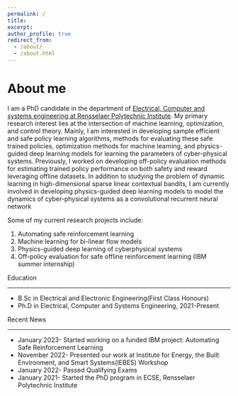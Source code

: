 ```yaml
---
permalink: /
title: 
excerpt: 
author_profile: true
redirect_from: 
  - /about/
  - /about.html
---
```



About me
========
I am a PhD candidate in the  department of [Electrical, Computer and systems engineering at Rensselaer Polytechnic Institute](https://ecse.rpi.edu/).
My primary research interest lies at the intersection of machine learning,  optimization, and control theory. Mainly, I am interested in developing sample efficient and safe policy learning algorithms, methods for evaluating these safe trained policies, optimization methods for machine learning, and physics-guided deep learning models for learning the parameters of cyber-physical systems. Previously, I worked on developing off-policy evaluation methods for estimating trained policy performance on both safety and reward leveraging offline datasets. In addition to studying the problem of dynamic learning in high-dimensional sparse linear contextual bandits, I am currently involved in developing physics-guided deep learning models to model the dynamics of cyber-physical systems as a convolutional recurrent neural network

Some of my current research projects include:

1. Automating safe reinforcement learning 
2. Machine learning for bi-linear flow models
3. Physics-guided deep learning of cyberphysical systems
4. Off-policy evaluation for safe offline reinforcement learning (IBM summer internship)


Education
___
* B.Sc in Electrical and Electronic Engineering(First Class Honours)
* Ph.D in Electrical, Computer and Systems Engineering, 2021-Present


Recent News
___
* January 2023- Started working on a funded IBM project: Automating Safe Reinforcement Learning 
* November 2022- Presented our work at Institute for Energy, the Built Environment, and Smart Systems(IEBES) Workshop
* January 2022-  Passed Qualifying Exams
* January 2021-  Started the PhD program in ECSE, Rensselaer Polytechnic Institute

